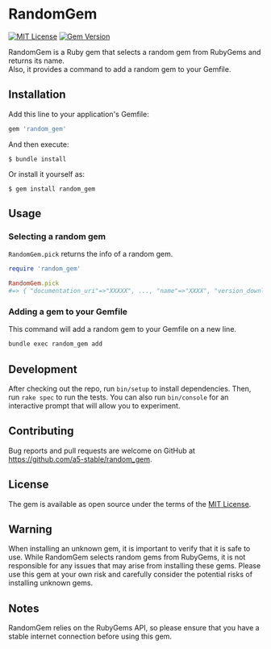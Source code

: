 # RandomGem
[![MIT License](http://img.shields.io/badge/license-MIT-blue.svg?style=flat)](LICENSE)
[![Gem Version](https://badge.fury.io/rb/random_gem.svg)](https://badge.fury.io/rb/random_gem)

RandomGem is a Ruby gem that selects a random gem from RubyGems and returns its name.  
Also, it provides a command to add a random gem to your Gemfile.

## Installation

Add this line to your application's Gemfile:

```ruby
gem 'random_gem'
```



And then execute:

    $ bundle install

Or install it yourself as:

    $ gem install random_gem

## Usage

### Selecting a random gem

`RandomGem.pick` returns the info of a random gem.

```ruby
require 'random_gem'

RandomGem.pick 
#=> { "documentation_uri"=>"XXXXX", ..., "name"=>"XXXX", "version_downloads"=>0, "info"=>"XXXX", "authors"=>"XXXX" }
```
### Adding a gem to your Gemfile
This command will add a random gem to your Gemfile on a new line.
```sh
bundle exec random_gem add
```

## Development

After checking out the repo, run `bin/setup` to install dependencies. Then, run `rake spec` to run the tests. You can also run `bin/console` for an interactive prompt that will allow you to experiment.

## Contributing

Bug reports and pull requests are welcome on GitHub at https://github.com/a5-stable/random_gem.  


## License

The gem is available as open source under the terms of the [MIT License](https://opensource.org/licenses/MIT).

## Warning
When installing an unknown gem, it is important to verify that it is safe to use. While RandomGem selects random gems from RubyGems, it is not responsible for any issues that may arise from installing these gems. Please use this gem at your own risk and carefully consider the potential risks of installing unknown gems.

## Notes
RandomGem relies on the RubyGems API, so please ensure that you have a stable internet connection before using this gem.
